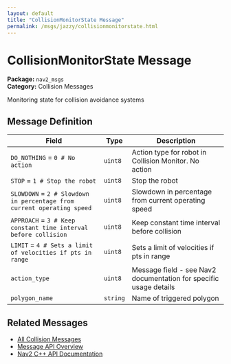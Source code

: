 ```yaml
---
layout: default
title: "CollisionMonitorState Message"
permalink: /msgs/jazzy/collisionmonitorstate.html
---
```


# CollisionMonitorState Message

**Package:** `nav2_msgs`  
**Category:** Collision Messages

Monitoring state for collision avoidance systems

## Message Definition

| Field | Type | Description |
|-------|------|-------------|
| `DO_NOTHING` = `0 # No action` | `uint8` | Action type for robot in Collision Monitor. No action |
| `STOP` = `1 # Stop the robot` | `uint8` | Stop the robot |
| `SLOWDOWN` = `2 # Slowdown in percentage from current operating speed` | `uint8` | Slowdown in percentage from current operating speed |
| `APPROACH` = `3 # Keep constant time interval before collision` | `uint8` | Keep constant time interval before collision |
| `LIMIT` = `4 # Sets a limit of velocities if pts in range` | `uint8` | Sets a limit of velocities if pts in range |
| `action_type` | `uint8` | Message field - see Nav2 documentation for specific usage details |
| `polygon_name` | `string` | Name of triggered polygon |



## Related Messages

- [All Collision Messages](/jazzy/msgs/index.html#collision-messages)
- [Message API Overview](/jazzy/msgs/index.html)
- [Nav2 C++ API Documentation](/jazzy/html/index.html)
